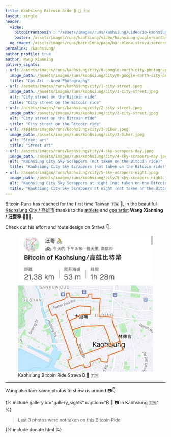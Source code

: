```yaml
---
title: Kaohsiung Bitcoin Ride ₿ 🚴️ 🇹🇼
layout: single
header:
  video:
    bitcoinrunzoomin : "/assets/images/runs/kaohsiung/video/10-kaohsiung-bitcoin-run-zoomin-1920x1080.m4v"
    poster: /assets/images/runs/kaohsiung/video/kaohsiung-google-earth-snapshot-1920x1080.jpg
  og_image: /assets/images/runs/barcelona/page/barcelona-strava-screenshot-1200x800.jpeg
permalink: /kaohsiung/
author_profile: true
author: Wang Xianning
gallery_sights:
- url: /assets/images/runs/kaohsiung/city/0-google-earth-city-photography.jpeg
  image_path: /assets/images/runs/kaohsiung/city/0-google-earth-city-photography.jpeg
  title: "Gps Art - Area Photography"
- url: /assets/images/runs/kaohsiung/city/1-city-street.jpeg
  image_path: /assets/images/runs/kaohsiung/city/1-city-street.jpeg
  alt: "City street on the Bitcoin ride"
  title: "City street on the Bitcoin ride"
- url: /assets/images/runs/kaohsiung/city/2-city-street.jpeg
  image_path: /assets/images/runs/kaohsiung/city/2-city-street.jpeg
  alt: "City street on the Bitcoin ride"
  title: "City street on the Bitcoin ride"
- url: /assets/images/runs/kaohsiung/city/3-biker.jpeg
  image_path: /assets/images/runs/kaohsiung/city/3-biker.jpeg
  alt: "Street art"
  title: "Street art"
- url: /assets/images/runs/kaohsiung/city/4-sky-scrapers-day.jpeg
  image_path: /assets/images/runs/kaohsiung/city/4-sky-scrapers-day.jpeg
  alt: "Kaohsiung City Sky Scrappers (not taken on the Bitcoin ride)"
  title: "Kaohsiung City Sky Scrappers (not taken on the Bitcoin ride)"
- url: /assets/images/runs/kaohsiung/city/5-sky-scrapers-night.jpeg
  image_path: /assets/images/runs/kaohsiung/city/5-sky-scrapers-night.jpeg
  alt: "Kaohsiung City Sky Scrappers at night (not taken on the Bitcoin ride)"
  title: "Kaohsiung City Sky Scrappers at night (not taken on the Bitcoin ride)"
---
```


Bitcoin Runs has reached for the first time Taiwan 🇹🇼 🎉, in the beautiful [Kaohsiung City / 高雄市](https://www.kcg.gov.tw/en/)
thanks to the [athlete](https://www.strava.com/athletes/49033370) and [gps artist](https://www.instagram.com/wang_gpsart/)
**Wang Xianning / 汪賢寧** 💪👏🙏.

Check out his effort and route design on Strava 👇:

<figure class="image">
  <a href="https://www.strava.com/routes/2963695377329180898" target="_blank">
    <img src="/assets/images/runs/kaohsiung/page/kaohsiung-effort.png" alt="Kaohsiung Bitcoin Ride Strava ₿ 🚴️ 🇹🇼">
  </a>
  <figcaption>Kaohsiung Bitcoin Ride Strava ₿ 🚴️ 🇹🇼</figcaption>
</figure>

<hr>

Wang also took some photos to show us around 📷👇

{% include gallery id="gallery_sights" caption="₿ 🚴️ 📷 in Kaohsiung 🇹🇼" %}

> Last 3 photos were not taken on this Bitcoin Ride


{% include donate.html %}  
  
  
